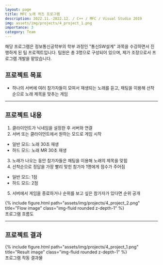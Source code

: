 ```yaml
---
layout: page
title: MFC 노래 퀴즈 프로그램
description: 2022.11.-2022.12. / C++ / MFC / Visual Studio 2019
img: assets/img/projects/4_project_1.png
importance: 3
category: Team
---
```


해당 프로그램은 정보통신공학부의 학부 과정인 "통신SW설계" 과목을 수강하면서 진행하게 된 팀 프로젝트입니다. 팀원은 총 3명으로 구성되어 있으며, 제가 조장으로서 프로그램 개발을 맡았습니다.

## 프로젝트 목표
- 하나의 서버에 여러 참가자들이 모여서 재생되는 노래를 듣고, 채팅을 이용해 선착순으로 노래 제목을 맞추는 게임

---

## 프로젝트 내용
1. 클라이언트가 닉네임을 설정한 후 서버와 연결
2. 서버 또는 클라이언트에서 원하는 모드로 게임 시작
  - 일반 모드: 노래 30초 재생
  - 하드 모드: 노래 MR 30초 재생
3. 노래가 나오는 동안 참가자들은 채팅을 이용해 노래의 제목을 맞힘
4. 선착순으로 정답을 가장 빨리 맞힌 참가자 1명에게 점수가 주어짐
  - 일반 모드: 1점
  - 하드 모드: 2점
5. 서버에서 게임을 종료하거나 순위를 보고 싶은 참가자가 있다면 순위 공개

<div class="row">
    <div class="col-sm mt-3 mt-md-0">
        {% include figure.html path="assets/img/projects/4_project_2.png" title="Flow image" class="img-fluid rounded z-depth-1" %}
    </div>
</div>
<div class="caption">
    프로그램 흐름도
</div>

---

## 프로젝트 결과

<div class="row">
    <div class="col-sm mt-3 mt-md-0">
        {% include figure.html path="assets/img/projects/4_project_1.png" title="Result image" class="img-fluid rounded z-depth-1" %}
    </div>
</div>
<div class="caption">
    프로그램 작동 결과물
</div>


